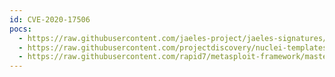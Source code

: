 ```yaml
---
id: CVE-2020-17506
pocs:
  - https://raw.githubusercontent.com/jaeles-project/jaeles-signatures/master/cves/artica-web-proxy-sqli-cve-2020-17506.yaml
  - https://raw.githubusercontent.com/projectdiscovery/nuclei-templates/master/cves/CVE-2020-17506.yaml
  - https://raw.githubusercontent.com/rapid7/metasploit-framework/master/modules/exploits/linux/http/artica_proxy_auth_bypass_service_cmds_peform_command_injection.rb
---
```

